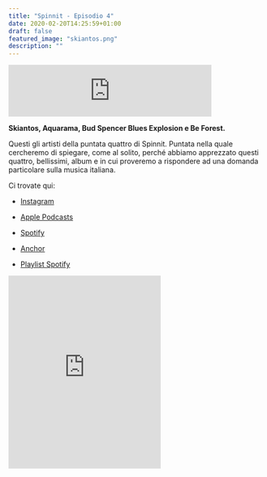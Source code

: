 ```yaml
---
title: "Spinnit - Episodio 4"
date: 2020-02-20T14:25:59+01:00
draft: false
featured_image: "skiantos.png"
description: ""
---
```


<iframe src="https://anchor.fm/spinnit/embed/episodes/Spinnit--Episodio-4-eav111" height="102px" width="400px" frameborder="0" scrolling="no"></iframe>

**Skiantos, Aquarama, Bud Spencer Blues Explosion e Be Forest.** 

Questi gli artisti della puntata quattro di Spinnit. Puntata nella quale cercheremo di spiegare, come al solito, perché abbiamo apprezzato questi quattro, bellissimi, album e in cui proveremo a rispondere ad una domanda particolare sulla musica italiana. 

Ci trovate qui: 

* [Instagram](https://www.instagram.com/spinn.it/?hl=it)

* [Apple Podcasts](https://podcasts.apple.com/it/podcast/spinnit/id1498105053)

* [Spotify](https://open.spotify.com/show/0gQCl58EojARqQR8i0U5LL?si=SZjPORBkSjij\_rmxDx-Upg)

* [Anchor](https://anchor.fm/spinnit)

* [Playlist Spotify](https://open.spotify.com/user/11130625143/playlist/3YM3z0s6aXpzRzD5j0bb8q?si=\_U\_vmSzEQrWEkF9sMdPHeQ)

<iframe src="https://open.spotify.com/embed/playlist/3YM3z0s6aXpzRzD5j0bb8q" width="300" height="380" frameborder="0" allowtransparency="true" allow="encrypted-media"></iframe>
